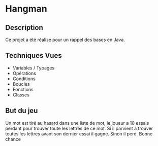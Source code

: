 # Hangman

## Description
Ce projet a été réalisé pour un rappel des bases en Java.

## Techniques Vues
- Variables / Typages
- Opérations
- Conditions
- Boucles
- Fonctions
- Classes

## But du jeu
Un mot est tiré au hasard dans une liste de mot, le joueur a 10 essais perdant pour trouver toute les lettres de ce mot.
Si il parvient à trouver toutes les lettres avant son dernier essai il gagne. Sinon il perd.
Bonne chance
